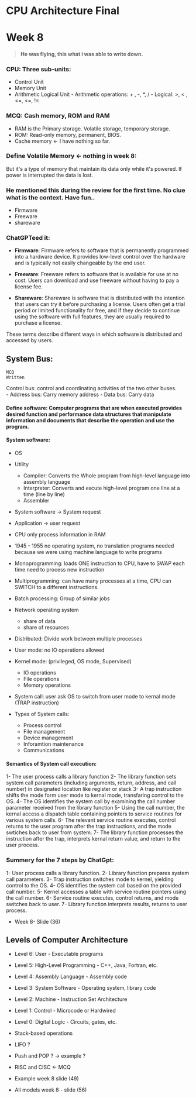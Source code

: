# CPU Architecture Final
# Week 8
> #### He was flying, this what i was able to write down.

### CPU: Three sub-units:
- Control Unit
- Memory Unit
- Arithmetic Logical Unit 
	  - Arithmetic operations: + , -, *, /
	  - Logical: >, < , <=, <=, !=

### MCQ: Cash memory, ROM and RAM
- RAM is the Primary storage. Volatile storage, temporary storage. 
- ROM: Read-only memory, permanent, BIOS. 
- Cache memory <- I have nothing so far.
 
### Define Volatile Memory <- nothing in week 8:
But it's a type of memory that maintain its data only while it's powered. If power is interrupted the data is lost. 

### He mentioned this during the review for the first time. No clue what is the context. Have fun.. 
- Firmware
- Freeware
- shareware
### ChatGPTeed it:
- **Firmware**: Firmware refers to software that is permanently programmed into a hardware device. It provides low-level control over the hardware and is typically not easily changeable by the end user.
    
- **Freeware**: Freeware refers to software that is available for use at no cost. Users can download and use freeware without having to pay a license fee.
    
- **Shareware**: Shareware is software that is distributed with the intention that users can try it before purchasing a license. Users often get a trial period or limited functionality for free, and if they decide to continue using the software with full features, they are usually required to purchase a license.
    

These terms describe different ways in which software is distributed and accessed by users.
## System Bus:
	MCQ
	Written
Control bus: control and coordinating activities of the two other buses.  
    - Address bus: Carry memory address
    - Data bus: Carry data 

#### Define software: Computer programs that are when executed provides desired function and performance data structures that manipulate information and documents that describe the operation and use the program. 

#### System software:
- OS
- Utility
	- Compiler: Converts the Whole program from high-level language into assembly language
	- Interpreter: Converts and excute high-level program one line at a time (line by line)
	- Assembler

- System software -> System request
- Application -> user request

- CPU only process information in RAM 
- 1945 - 1955 no operating system, no translation programs needed because we were using machine language
  to write programs 

- Monoprogramming: loads ONE instruction to CPU, have to SWAP each time need to process new instruction
- Multiprogramming: can have many processes at a time, CPU can SWITCH to a different instructions. 

- Batch processing: Group of similar jobs

- Network operating system
  - share of data
  - share of resources 

- Distributed: Divide work between multiple processes

- User mode: no IO operations allowed
- Kernel mode: (privileged, OS mode, Supervised)
  - IO operations
  - File operations 
  - Memory operations
- System call: user ask OS to switch from user mode to kernal mode (TRAP instruction)

- Types of System calls:
  - Process control
  - File management
  - Device management
  - Inforamtion maintenance
  - Communications

#### Semantics of System call execution:
  1- The user process calls a library function
  2- The library function sets system call parameters (including arguments, return, address, and call number) 
     in designated location like register or stack
  3- A trap instruction shifts the mode form user mode to kernal mode, transfaring control to the OS.
  4- The OS identifies the system call by examining the call number parameter received from the library function
  5- Using the call number, the kernal access a dispatch table containing pointers to service routines for various system calls.
  6- The relevant service routine executes, control returns to the user program after the trap instructions, and the mode swtiches back to user from system. 
  7- The library function processes the instruction after the trap, interprets kernal return value, and return to the user process.

### Summery for the 7 steps by ChatGpt:
 1- User process calls a library function.
 2- Library function prepares system call parameters.
 3- Trap instruction switches mode to kernel, yielding control to the OS.
 4- OS identifies the system call based on the provided call number.
 5- Kernel accesses a table with service routine pointers using the call number.
 6- Service routine executes, control returns, and mode switches back to user.
 7- Library function interprets results, returns to user process.

 - Week 8- Slide (36)
## Levels of Computer Architecture 
- Level 6: User - Executable programs 
- Level 5: High-Level Programming - C++, Java, Fortran, etc. 
- Level 4: Assembly Language - Assembly code 
- Level 3: System Software - Operating system, library code 
- Level 2: Machine - Instruction Set Architecture 
- Level 1: Control - Microcode or Hardwired 
- Level 0: Digital Logic - Circuits, gates, etc.

 - Stack-based operations
  - LIFO ?
  - Push and POP ?
-> example ?

- RISC and CISC <- MCQ

- Example week 8 slide (49)
- All models week 8 - slide (56)



